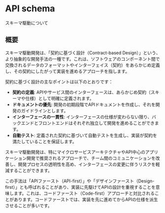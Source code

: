# API schema

スキーマ駆動について

## 概要

スキーマ駆動開発は、「契約に基づく設計（Contract-based Design）」という、より抽象的な開発手法の一種です。これは、ソフトウェアのコンポーネント間で交換されるデータのフォーマットやインターフェイス（契約）をあらかじめ定義し、その契約にしたがって実装を進めるアプローチを指します。 

契約に基づく設計の主なポイントは以下のとおりです：

- **契約の定義**: APIやサービス間のインターフェースは、あらかじめ契約（スキーマや仕様）として明確に定義されます。
- **ドキュメントの優先**: 開発の初期段階でAPIドキュメントを作成し、それを開発のガイドラインとします。
- **インターフェースの一貫性**: インターフェースの仕様が変わらない限り、バックエンドとフロントエンドはそれぞれ独立して開発を進めることができます。
- **自動テスト**: 定義された契約に基づいて自動テストを生成し、実装が契約を満たしていることを保証します。

スキーマ駆動開発は、特にマイクロサービスアーキテクチャやAPI中心のアプリケーション開発で推奨されるアプローチで、チーム間のコミュニケーションを改善し、開発プロセスの透明性を高め、インターフェースの変更に伴うリスクを軽減することができます。

この手法は「APIファースト（API-first）」や「デザインファースト（Design-first）」とも呼ばれることがあり、実装に先駆けてAPIの設計を重視することを意味します。これは、コードファースト（Code-first）アプローチと対比されることがあります。コードファーストでは、実装を先に進めてからAPIの仕様を派生させることが多いです。
